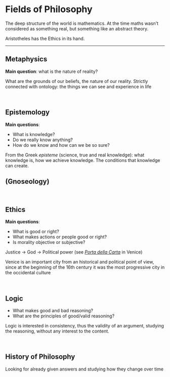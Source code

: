 # Fields of Philosophy

The deep structure of the world is mathematics. At the time maths wasn’t considered as something real, but something like an abstract theory.

Aristotheles has the Ethics in its hand. 

---

## Metaphysics

**Main question**: what is the nature of reality? 

What are the grounds of our beliefs, the nature of our reality. Strictly connected with ontology: the things we can see and experience in life

<br>

## Epistemology

**Main questions**:

- What is knowledge?
- Do we really know anything?
- How do we know and how can we be so sure?

From the Greek *episteme* (science, true and real knowledge): what knowledge is, how we achieve knowledge. The conditions that knowledge can create.

## (Gnoseology)

<br>

## Ethics

**Main questions**:

- What is good or right?
- What makes actions or people good or right?
- Is morality objective or subjective?

Justice -> God -> Political power (see [*Porta della Carta*](https://upload.wikimedia.org/wikipedia/commons/8/84/Palazzo_Ducale_%28Venice%29_-_Porta_della_carta.jpg) in Venice)

Venice is an important city from an historical and political point of view, since at the beginning of the 16th century it was the most progressive city in the occidental culture

<br>

## Logic

- What makes good and bad reasoning?
- What are the principles of good/valid reasoning?

Logic is interested in consistency, thus the validity of an argument, studying the reasoning, without any interest to the content.

<br>

## History of Philosophy

Looking for already given answers and studying how they change over time
